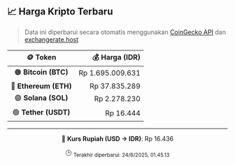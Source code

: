 

<!-- HARGA_KRIPTO -->
## 📈 Harga Kripto Terbaru

> Data ini diperbarui secara otomatis menggunakan [CoinGecko API](https://www.coingecko.com/) dan [exchangerate.host](https://exchangerate.host/)

<div align="center">

| 🪙 Token | 💰 Harga (IDR) |
|:------:|---------------:|
| 🟠 **Bitcoin (BTC)**   | Rp 1.695.009.631 |
| 🔵 **Ethereum (ETH)**  | Rp 37.835.289 |
| 🟣 **Solana (SOL)**    | Rp 2.278.230 |
| 🟢 **Tether (USDT)**   | Rp 16.444 |

---

💱 **Kurs Rupiah (USD → IDR)**: Rp 16.436

🕒 <sub>Terakhir diperbarui: 24/6/2025, 01.45.13</sub>

</div>
<!-- /HARGA_KRIPTO -->